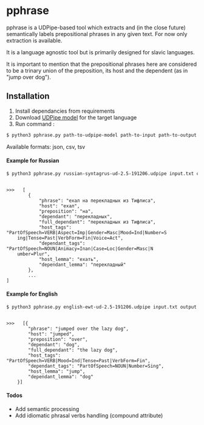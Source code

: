 # pphrase
pphrase is a UDPipe-based tool which extracts and (in the close future) semantically labels prepositional phrases in any given text.
For now only extraction is available.

It is a language agnostic tool but is primarily designed for slavic languages.

It is important to mention that the prepositional phrases here are considered to be a trinary union of the preposition, its host and the dependent (as in "jump over dog").


## Installation
1) Install dependancies from requirements
2) Download [UDPipe model](https://ufal.mff.cuni.cz/udpipe/models) for the target language
3) Run command :

```sh
$ python3 pphrase.py path-to-udpipe-model path-to-input path-to-output format

```
Available formats: json, csv, tsv

#### Example for Russian
```sh
$ python3 pphrase.py russian-syntagrus-ud-2.5-191206.udpipe input.txt output.json json

``` 
```

>>>   [
        {
            "phrase": "ехал на перекладных из Тифлиса",
            "host": "ехал",
            "preposition": "на",
            "dependant": "перекладных",
            "full_dependant": "перекладных из Тифлиса",
            "host_tags": "PartOfSpeech=VERB|Aspect=Imp|Gender=Masc|Mood=Ind|Number=S
    ing|Tense=Past|VerbForm=Fin|Voice=Act",
            "dependant_tags": "PartOfSpeech=NOUN|Animacy=Inan|Case=Loc|Gender=Masc|N
    umber=Plur",
            "host_lemma": "ехать",
            "dependant_lemma": "перекладный"
        },
        ...
]
```
#### Example for English 
```sh
$ python3 pphrase.py english-ewt-ud-2.5-191206.udpipe input.txt output.json json

``` 
```

>>>   [{
        "phrase": "jumped over the lazy dog",
        "host": "jumped",
        "preposition": "over",
        "dependant": "dog",
        "full_dependant": "the lazy dog",
        "host_tags": "PartOfSpeech=VERB|Mood=Ind|Tense=Past|VerbForm=Fin",
        "dependant_tags": "PartOfSpeech=NOUN|Number=Sing",
        "host_lemma": "jump",
        "dependant_lemma": "dog"
    }]

```

#### Todos

 - Add semantic processing
 - Add idiomatic phrasal verbs handling (compound attribute)
